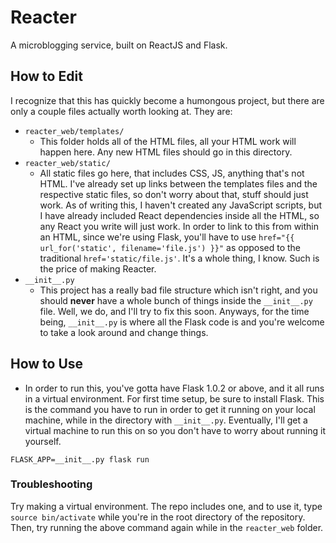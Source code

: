 # Reacter
A microblogging service, built on ReactJS and Flask. 

## How to Edit
I recognize that this has quickly become a humongous project, but there are only a couple files actually worth looking at. They are:
- `reacter_web/templates/`
  - This folder holds all of the HTML files, all your HTML work will happen here. Any new HTML files should go in this directory.
- `reacter_web/static/`
  - All static files go here, that includes CSS, JS, anything that's not HTML. I've already set up links between the templates files and the respective static files, so don't worry about that, stuff should just work. As of writing this, I haven't created any JavaScript scripts, but I have already included React dependencies inside all the HTML, so any React you write will just work. In order to link to this from within an HTML, since we're using Flask, you'll have to use `href="{{ url_for('static', filename='file.js') }}"` as opposed to the traditional `href='static/file.js'`. It's a whole thing, I know. Such is the price of making Reacter.
- `__init__.py`
  - This project has a really bad file structure which isn't right, and you should **never** have a whole bunch of things inside the `__init__.py` file. Well, we do, and I'll try to fix this soon. Anyways, for the time being, `__init__.py` is where all the Flask code is and you're welcome to take a look around and change things.

## How to Use
- In order to run this, you've gotta have Flask 1.0.2 or above, and it all runs in a virtual environment. For first time setup, be sure to install Flask. This is the command you have to run in order to get it running on your local machine, while in the directory with `__init__.py`. Eventually, I'll get a virtual machine to run this on so you don't have to worry about running it yourself. 
```
FLASK_APP=__init__.py flask run
```

### Troubleshooting
Try making a virtual environment. The repo includes one, and to use it, type `source bin/activate` while you're in the root directory of the repository. Then, try running the above command again while in the `reacter_web` folder.